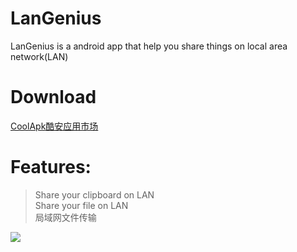 # LanGenius
LanGenius is a android app that help you share things on local area network(LAN)

# Download
<a href="https://www.coolapk.com/apk/com.xchat.stevenzack.langenius">CoolApk酷安应用市场</a>

# Features:
> Share your clipboard on LAN<br>
Share your file on LAN<br>
局域网文件传输<br>
<img src="http://image.coolapk.com/apk_image/2017/0416/Screenshot_20170416-181156-for-135087-o_1bdq9v3pn1c36pcg119n1uegmgqu-uid-749588.png.t.jpg">
